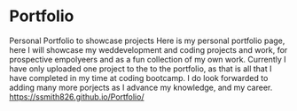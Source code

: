 # Portfolio
Personal Portfolio to showcase projects
Here is my personal portfolio page, here I will showcase my weddevelopment and coding projects and work, for prospective empolyeers and as a fun collection of my own work. 
Currently I have only uploaded one project to the to the portfolio, as that is all that I have completed in my time at coding bootcamp. I do look forwarded to adding many more porjects as I advance my knowledge, and my career. 
https://ssmith826.github.io/Portfolio/
